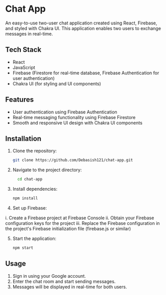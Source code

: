 # Chat App
An easy-to-use two-user chat application created using React, Firebase, and styled with Chakra UI. This application enables two users to exchange messages in real-time.

## Tech Stack

- React
- JavaScript
- Firebase (Firestore for real-time database, Firebase Authentication for user authentication)
- Chakra UI (for styling and UI components)

## Features

- User authentication using Firebase Authentication
- Real-time messaging functionality using Firebase Firestore
- Smooth and responsive UI design with Chakra UI components

## Installation

1. Clone the repository:

   ```bash
   git clone https://github.com/Debasish121/chat-app.git

2. Navigate to the project directory:

   ```bash
     cd chat-app

3. Install dependencies:

   ```bash
   npm install

4. Set up Firebase:

i. Create a Firebase project at Firebase Console
ii. Obtain your Firebase configuration keys for the project
iii. Replace the Firebase configuration in the project's Firebase initialization file (firebase.js or similar)

5. Start the application:
   ```bash
   npm start


## Usage
1. Sign in using your Google account.
2. Enter the chat room and start sending messages.
3. Messages will be displayed in real-time for both users.
